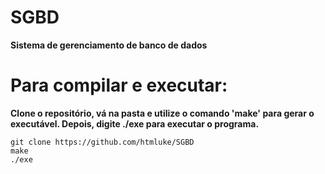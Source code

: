 # SGBD
**Sistema de gerenciamento de banco de dados**

# Para compilar e executar: 
**Clone o repositório, vá na pasta e utilize o comando 'make' para gerar o executável. Depois, digite ./exe para executar o programa.**
 
```
git clone https://github.com/htmluke/SGBD
make
./exe

```

